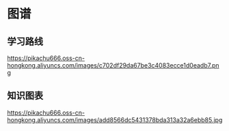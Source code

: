 # 图谱

## 学习路线

https://pikachu666.oss-cn-hongkong.aliyuncs.com/images/c702df29da67be3c4083ecce1d0eadb7.png

## 知识图表

https://pikachu666.oss-cn-hongkong.aliyuncs.com/images/add8566dc5431378bda313a32a6ebb85.jpg